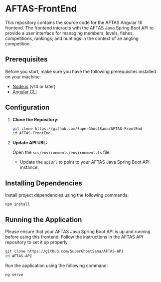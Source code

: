 # AFTAS-FrontEnd

This repository contains the source code for the AFTAS Angular 16 frontend. The frontend interacts with the AFTAS Java Spring Boot API to provide a user interface for managing members, levels, fishes, competitions, rankings, and huntings in the context of an angling competition.

## Prerequisites

Before you start, make sure you have the following prerequisites installed on your machine:

- [Node.js](https://nodejs.org/) (v14 or later)
- [Angular CLI](https://angular.io/cli)

## Configuration

1. **Clone the Repository:**

    ```bash
    git clone https://github.com/SuperGhostSama/AFTAS-FrontEnd
    cd AFTAS-FrontEnd
    ```

2. **Update API URL:**

   Open the `src/environments/environment.ts` file.

   - Update the `apiUrl` to point to your AFTAS Java Spring Boot API instance.

## Installing Dependencies

Install project dependencies using the following commands:

```
npm install
```

## Running the Application

Please ensure that your AFTAS Java Spring Boot API is up and running before using this frontend. Follow the instructions in the AFTAS API repository to set it up properly.

```bash
git clone https://github.com/SuperGhostSama/AFTAS-API
cd AFTAS-API
```

Run the application using the following command:

```
ng serve
```
